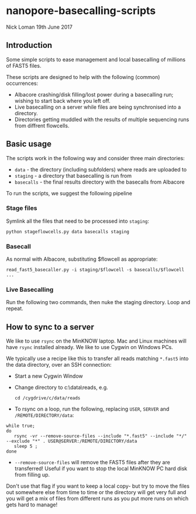 # nanopore-basecalling-scripts

Nick Loman
19th June 2017

## Introduction

Some simple scripts to ease management and local basecalling of millions of FAST5 files.

These scripts are designed to help with the following (common) occurrences:

  * Albacore crashing/disk filling/lost power during a basecalling run; wishing to start back where you left off.
  * Live basecalling on a server while files are being synchronised into a directory.
  * Directories getting muddled with the results of multiple sequencing runs from diffrent flowcells.

## Basic usage

The scripts work in the following way and consider three main directories:

  * ``data`` - the directory (including subfolders) where reads are uploaded to
  * ``staging`` - a directory that basecalling is run from
  * ``basecalls`` - the final results directory with the basecalls from Albacore

To run the scripts, we suggest the following pipeline

### Stage files

Symlink all the files that need to be processed into ``staging``:

  ``python stageflowcells.py data basecalls staging``

### Basecall

As normal with Albacore, substituting $flowcell as appropriate:

  ``read_fast5_basecaller.py -i staging/$flowcell -s basecalls/$flowcell ...``

### Live Basecalling

Run the following two commands, then nuke the staging directory. Loop and repeat.

## How to sync to a server

We like to use ``rsync`` on the MinKNOW laptop. Mac and Linux machines will have ``rsync`` installed already. We like to use Cygwin on Windows PCs.

We typically use a recipe like this to transfer all reads matching ``*.fast5`` into the data directory, over an SSH connection:

   - Start a new Cygwin Window

   - Change directory to c:\data\reads, e.g.

     ``cd /cygdrive/c/data/reads``

   - To rsync on a loop, run the following, replacing ``USER``, ``SERVER`` and ``/REMOTE/DIRECTORY/data``:

    while true;
    do
       rsync -vr --remove-source-files --include "*.fast5" --include "*/" --exclude "*" . USER@SERVER:/REMOTE/DIRECTORY/data
       sleep 5 ;
    done

   - ``--remove-source-files`` will remove the FAST5 files after they are transferred! Useful if you want to stop the local MinKNOW PC hard disk from filling up.

Don't use that flag if you want to keep a local copy- but try to move the files out somewhere else from time to time or the directory will get very full and you will get a mix of files from different runs as you put more runs on which gets hard to manage!





